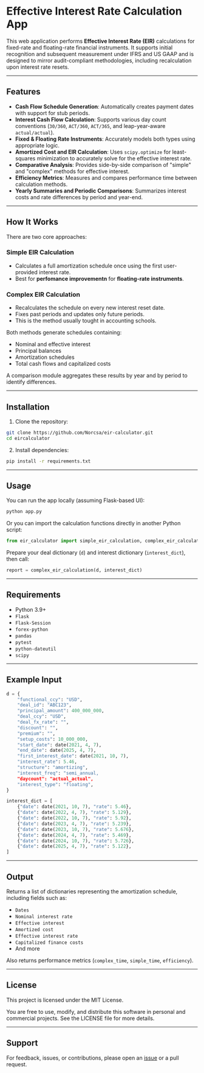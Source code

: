 # Effective Interest Rate Calculation App

This web application performs **Effective Interest Rate (EIR)** calculations for fixed-rate and floating-rate financial instruments. It supports initial recognition and subsequent measurement under IFRS and US GAAP and is designed to mirror audit-compliant methodologies, including recalculation upon interest rate resets.

---

## Features

- **Cash Flow Schedule Generation**: Automatically creates payment dates with support for stub periods.
- **Interest Cash Flow Calculation**: Supports various day count conventions (`30/360`, `ACT/360`, `ACT/365`, and leap-year-aware `actual/actual`).
- **Fixed & Floating Rate Instruments**: Accurately models both types using appropriate logic.
- **Amortized Cost and EIR Calculation**: Uses `scipy.optimize` for least-squares minimization to accurately solve for the effective interest rate.
- **Comparative Analysis**: Provides side-by-side comparison of "simple" and "complex" methods for effective interest.
- **Efficiency Metrics**: Measures and compares performance time between calculation methods.
- **Yearly Summaries and Periodic Comparisons**: Summarizes interest costs and rate differences by period and year-end.

---

## How It Works

There are two core approaches:

### Simple EIR Calculation
- Calculates a full amortization schedule once using the first user-provided interest rate.
- Best for **perfomance improvementn** for **floating-rate instruments**.

### Complex EIR Calculation
- Recalculates the schedule on every new interest reset date.
- Fixes past periods and updates only future periods.
- This is the method usually tought in accounting schools.

Both methods generate schedules containing:
- Nominal and effective interest
- Principal balances
- Amortization schedules
- Total cash flows and capitalized costs

A comparison module aggregates these results by year and by period to identify differences.

---

## Installation

1. Clone the repository:

```bash
git clone https://github.com/Norcsa/eir-calculator.git
cd eircalculator
```

2. Install dependencies:

```bash
pip install -r requirements.txt
```

---

## Usage

You can run the app locally (assuming Flask-based UI):

```bash
python app.py
```

Or you can import the calculation functions directly in another Python script:

```python
from eir_calculator import simple_eir_calculation, complex_eir_calculation, comparision
```

Prepare your deal dictionary (`d`) and interest dictionary (`interest_dict`), then call:

```python
report = complex_eir_calculation(d, interest_dict)
```

---

## Requirements

- Python 3.9+
- `Flask`
- `Flask-Session`
- `forex-python`
- `pandas`
- `pytest`
- `python-dateutil`
- `scipy`

---

## Example Input

```python
d = {
    "functional_ccy": "USD",
    "deal_id": "ABC123",
    "principal_amount": 400_000_000,
    "deal_ccy": "USD",
    "deal_fx_rate": "",
    "discount": "",
    "premium": "",
    "setup_costs": 10_000_000,
    "start_date": date(2021, 4, 7),
    "end_date": date(2025, 4, 7),
    "first_interest_date": date(2021, 10, 7),
    "interest_rate": 5.46,
    "structure": "amortizing",
    "interest_freq": "semi_annual,
    "daycount": "actual_actual",
    "interest_type": "floating",
}

interest_dict = [
    {"date": date(2021, 10, 7), "rate": 5.46},
    {"date": date(2022, 4, 7), "rate": 5.129},
    {"date": date(2022, 10, 7), "rate": 5.92},
    {"date": date(2023, 4, 7), "rate": 5.239},
    {"date": date(2023, 10, 7), "rate": 5.676},
    {"date": date(2024, 4, 7), "rate": 5.469},
    {"date": date(2024, 10, 7), "rate": 5.726},
    {"date": date(2025, 4, 7), "rate": 5.122},
]
```

---

## Output

Returns a list of dictionaries representing the amortization schedule, including fields such as:

- `Dates`
- `Nominal interest rate`
- `Effective interest`
- `Amortized cost`
- `Effective interest rate`
- `Capitalized finance costs`
- And more

Also returns performance metrics (`complex_time`, `simple_time`, `efficiency`).

---

## License

This project is licensed under the MIT License.

You are free to use, modify, and distribute this software in personal and commercial projects.
See the LICENSE file for more details.

---

## Support

For feedback, issues, or contributions, please open an [issue](https://github.com/Norcsa/eir-calculator/issues) or a pull request.